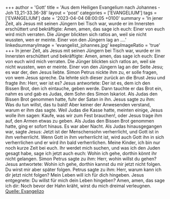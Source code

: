 +++
author = 'Gott'
title = 'Aus dem Heiligen Evangelium nach Johannes - Joh 13,21-33.36-38'
layout = 'post'
categories = ['EVANGELIUM']
tags = ['EVANGELIUM']
date = '2023-04-04 08:00:05 +0100'
summary = 'In jener Zeit, als Jesus mit seinen Jüngern bei Tisch war, wurde er im Innersten erschüttert und bekräftigte: Amen, amen, das sage ich euch: Einer von euch wird mich verraten. Die Jünger blickten sich ratlos an, weil sie nicht wussten, wen er meinte. Einer von den Jüngern lag an ....'
linkedsummaryImage = 'evangelist_johannes.jpg'
keepImageRatio = 'true'
+++
In jener Zeit, als Jesus mit seinen Jüngern bei Tisch war, wurde er im Innersten erschüttert und bekräftigte: Amen, amen, das sage ich euch: Einer von euch wird mich verraten.
Die Jünger blickten sich ratlos an, weil sie nicht wussten, wen er meinte.
Einer von den Jüngern lag an der Seite Jesu; es war der, den Jesus liebte.<!--more-->
Simon Petrus nickte ihm zu, er solle fragen, von wem Jesus spreche.
Da lehnte sich dieser zurück an die Brust Jesu und fragte ihn: Herr, wer ist es?
Jesus antwortete: Der ist es, dem ich den Bissen Brot, den ich eintauche, geben werde. Dann tauchte er das Brot ein, nahm es und gab es Judas, dem Sohn des Simon Iskariot.
Als Judas den Bissen Brot genommen hatte, fuhr der Satan in ihn. Jesus sagte zu ihm: Was du tun willst, das tu bald!
Aber keiner der Anwesenden verstand, warum er ihm das sagte.
Weil Judas die Kasse hatte, meinten einige, Jesus wolle ihm sagen: Kaufe, was wir zum Fest brauchen!, oder Jesus trage ihm auf, den Armen etwas zu geben.
Als Judas den Bissen Brot genommen hatte, ging er sofort hinaus. Es war aber Nacht.
Als Judas hinausgegangen war, sagte Jesus: Jetzt ist der Menschensohn verherrlicht, und Gott ist in ihm verherrlicht.
Wenn Gott in ihm verherrlicht ist, wird auch Gott ihn in sich verherrlichen und er wird ihn bald verherrlichen.
Meine Kinder, ich bin nur noch kurze Zeit bei euch. Ihr werdet mich suchen, und was ich den Juden gesagt habe, sage ich jetzt auch euch: Wohin ich gehe, dorthin könnt ihr nicht gelangen.
Simon Petrus sagte zu ihm: Herr, wohin willst du gehen? Jesus antwortete: Wohin ich gehe, dorthin kannst du mir jetzt nicht folgen. Du wirst mir aber später folgen.
Petrus sagte zu ihm: Herr, warum kann ich dir jetzt nicht folgen? Mein Leben will ich für dich hingeben.
Jesus entgegnete: Du willst für mich dein Leben hingeben? Amen, amen, das sage ich dir: Noch bevor der Hahn kräht, wirst du mich dreimal verleugnen.<br> [Quelle: Evangelizo](https://evangeliumtagfuertag.org/DE/gospel)
